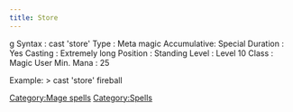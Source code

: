 ```yaml
---
title: Store
---
```


<nowiki>g Syntax : cast 'store' Type : Meta magic Accumulative: Special
Duration : Yes Casting : Extremely long Position : Standing Level :
Level 10 Class : Magic User Min. Mana : 25

</pre>

Example: \> cast 'store' fireball

[Category:Mage spells](Category:Mage_spells "wikilink")
[Category:Spells](Category:Spells "wikilink")